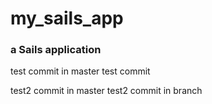 # my_sails_app
### a Sails application

test commit in master
test commit

test2 commit in master
test2 commit in branch
